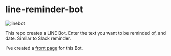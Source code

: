 # line-reminder-bot

![linebot](https://github.com/konami99/line-reminder-bot/assets/166879/7dce942a-2dab-46a7-84fe-9fe64d001939)

This repo creates a LINE Bot. Enter the text you want to be reminded of, and date. Similar to Slack reminder.

I've created a [front page](https://memorytoast.tamsui.xyz/) for this Bot.

